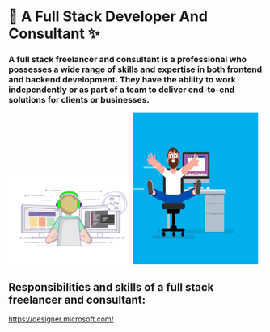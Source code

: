 # 🦝 A Full Stack Developer And Consultant  ✨

<!--
🔭 Frontend : React/Next.js, Vue/Nuxt.js, Three.js

🔥 BlockChain : Web3.js, Ether.js, Ethereum, Solana, DeFi, Dex, NFT

🌱 Libraries : Bootstrap, TailwindCSS, Material UI, AntD

👨‍💻 Backend : PHP / Laravel, CI, Node.js / Express, Python / Django

💬 Database : MySQL, MongoDB, PostgreSQL, SQLite

📫 Languages : JavaScript, TypeScript, HTML5, CSS/SCSS/LESS, PHP, Python, Solidity
-->

### A full stack freelancer and consultant is a professional who possesses a wide range of skills and expertise in both frontend and backend development. They have the ability to work independently or as part of a team to deliver end-to-end solutions for clients or businesses.



<img src="techunitbook.gif" width="49%"><img src="coder.gif" width="49%" height="300px">



## Responsibilities and skills of a full stack freelancer and consultant:

<!--
**Developing and maintaining websites, web applications, or software solutions.**

**Collaborating with clients or project stakeholders to understand their requirements and translate them into technical specifications.**

**Designing and implementing user interfaces (UI) and user experiences (UX) that are visually appealing, intuitive, and responsive.**

**Creating and managing databases, ensuring efficient data storage and retrieval.**

**Building and integrating APIs for seamless communication between different components of a system.**

**Implementing security measures to protect applications and user data.**

**Writing clean, well-documented, and maintainable code.**

**Conducting thorough testing and debugging to identify and fix issues.**

**Providing technical guidance, recommendations, and support to clients or project teams.**

**Staying updated with the latest industry trends, technologies, and best practices.**
-->

<!--
- 🔭 I’m currently working on Ducat India Pvt. Ltd.
- 🌱 I’m currently learning React and node
- 👯 I’m looking to collaborate on youtube
- 🤔 I’m looking for help with ????
- 💬 i am a fullstack developer with php and node
- 📫 How to reach me: https://www.techunitbook.com
- 😄 Pronouns: https://punitkatiyar.github.io
-  ⚡ Master Guide : https://github.com/techunitbook 
-->

  

<!--#html-master-guide #css-master-guide

# wd [ uko ,rin , wtg , qpf ]

# WE [ amb , sot  ]
-->

https://designer.microsoft.com/




<!-- <img src="https://punitkatiyar.github.io/profile_as_a%20developer.png" width="100%"> -->
<!-- <iframe src="https://www.linkedin.com/embed/feed/update/urn:li:share:7059503242111557632" height="633" width="504" frameborder="0" allowfullscreen="" title="Embedded post"></iframe> -->
<!-- <img src="https://user-images.githubusercontent.com/1016365/34124854-48fafa06-e3e9-11e7-8c04-251055feebee.png"> -->





